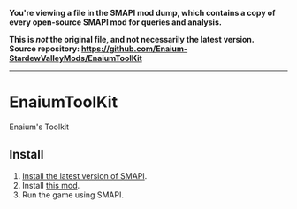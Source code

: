 **You're viewing a file in the SMAPI mod dump, which contains a copy of every open-source SMAPI mod
for queries and analysis.**

**This is _not_ the original file, and not necessarily the latest version.**  
**Source repository: https://github.com/Enaium-StardewValleyMods/EnaiumToolKit**

----

# EnaiumToolKit
Enaium's Toolkit
## Install
1. [Install the latest version of SMAPI](https://smapi.io/).
2. Install [this mod](https://github.com/Enaium-StardewValleyMods/EnaiumToolKit/releases).
3. Run the game using SMAPI.
